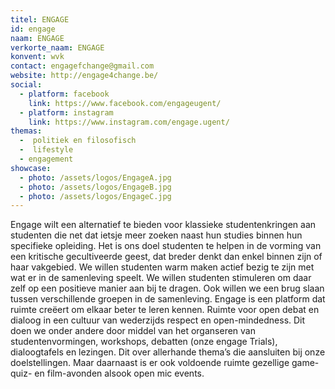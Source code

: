 ```yaml
---
titel: ENGAGE
id: engage
naam: ENGAGE
verkorte_naam: ENGAGE
konvent: wvk
contact: engagefchange@gmail.com 
website: http://engage4change.be/
social:
  - platform: facebook
    link: https://www.facebook.com/engageugent/
  - platform: instagram
    link: https://www.instagram.com/engage.ugent/
themas:
  -  politiek en filosofisch
  -  lifestyle
  - engagement
showcase:
  - photo: /assets/logos/EngageA.jpg
  - photo: /assets/logos/EngageB.jpg
  - photo: /assets/logos/EngageC.jpg
---
```


Engage wilt een alternatief te bieden voor klassieke studentenkringen aan studenten die net dat ietsje meer zoeken naast hun studies binnen hun specifieke opleiding. Het is ons doel studenten te helpen in de vorming van een kritische gecultiveerde geest, dat breder denkt dan enkel binnen zijn of haar vakgebied. We willen studenten warm maken actief bezig te zijn met wat er in de samenleving speelt. We willen studenten stimuleren om daar zelf op een positieve manier aan bij te dragen. Ook willen we een brug slaan tussen verschillende groepen in de samenleving. Engage is een platform dat ruimte creëert om elkaar beter te leren kennen. Ruimte voor open debat en dialoog in een cultuur van wederzijds respect en open-mindedness. Dit doen we onder andere door middel van het organseren van studentenvormingen, workshops, debatten (onze engage Trials), dialoogtafels en lezingen. Dit over allerhande thema’s die aansluiten bij onze doelstellingen. Maar daarnaast is er ook voldoende ruimte gezellige game- quiz- en film-avonden alsook open mic events.
